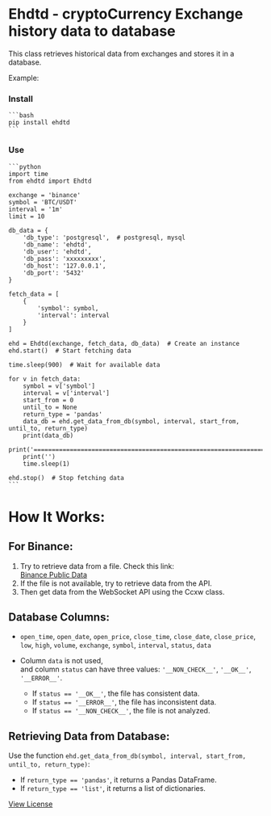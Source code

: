 # Ehdtd - cryptoCurrency Exchange history data to database
This class retrieves historical data from exchanges and stores it in a database.

Example:
### Install
    ```bash
    pip install ehdtd
    ```
### Use

    ```python
    import time
    from ehdtd import Ehdtd

    exchange = 'binance'
    symbol = 'BTC/USDT'
    interval = '1m'
    limit = 10

    db_data = {
        'db_type': 'postgresql',  # postgresql, mysql
        'db_name': 'ehdtd',
        'db_user': 'ehdtd',
        'db_pass': 'xxxxxxxxx',
        'db_host': '127.0.0.1',
        'db_port': '5432'
    }

    fetch_data = [
        {
            'symbol': symbol,
            'interval': interval
        }
    ]

    ehd = Ehdtd(exchange, fetch_data, db_data)  # Create an instance
    ehd.start()  # Start fetching data

    time.sleep(900)  # Wait for available data

    for v in fetch_data:
        symbol = v['symbol']
        interval = v['interval']
        start_from = 0
        until_to = None
        return_type = 'pandas'
        data_db = ehd.get_data_from_db(symbol, interval, start_from, until_to, return_type)
        print(data_db)
        print('=========================================================================')
        print('')
        time.sleep(1)

    ehd.stop()  # Stop fetching data
    ```

# How It Works:

## For Binance:

1. Try to retrieve data from a file. Check this link:\
    [Binance Public Data](https://github.com/binance/binance-public-data/#trades-1)
2. If the file is not available, try to retrieve data from the API.
3. Then get data from the WebSocket API using the Ccxw class.

## Database Columns:

- `open_time`, `open_date`, `open_price`, `close_time`, `close_date`, `close_price`, `low`,
    `high`, `volume`, `exchange`, `symbol`, `interval`, `status`, `data`

- Column `data` is not used,\
    and column `status` can have three values: `'__NON_CHECK__'`, `'__OK__'`, `'__ERROR__'`.
    - If `status == '__OK__'`, the file has consistent data.
    - If `status == '__ERROR__'`, the file has inconsistent data.
    - If `status == '__NON_CHECK__'`, the file is not analyzed.

## Retrieving Data from Database:

Use the function `ehd.get_data_from_db(symbol, interval, start_from, until_to, return_type)`:
- If `return_type == 'pandas'`, it returns a Pandas DataFrame.
- If `return_type == 'list'`, it returns a list of dictionaries.

[View License](LICENSE)

